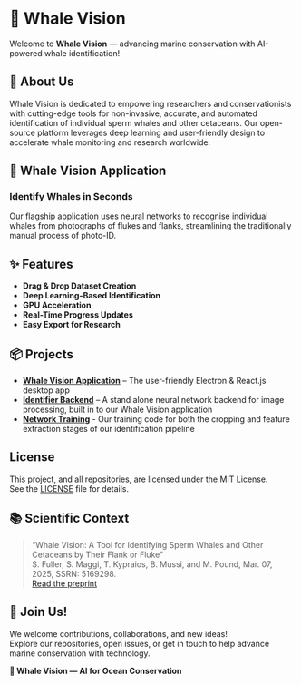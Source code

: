 # 🐋 Whale Vision

Welcome to **Whale Vision** — advancing marine conservation with AI-powered whale identification!


## 🌊 About Us

Whale Vision is dedicated to empowering researchers and conservationists with cutting-edge tools for non-invasive, accurate, and automated identification of individual sperm whales and other cetaceans. Our open-source platform leverages deep learning and user-friendly design to accelerate whale monitoring and research worldwide.


## 🚀 Whale Vision Application

### Identify Whales in Seconds

Our flagship application uses neural networks to recognise individual whales from photographs of flukes and flanks, streamlining the traditionally manual process of photo-ID.


## ✨ Features

- **Drag & Drop Dataset Creation**
- **Deep Learning-Based Identification**
- **GPU Acceleration**
- **Real-Time Progress Updates**
- **Easy Export for Research**


## 📦 Projects

- [**Whale Vision Application**](https://github.com/whale-vision/application) – The user-friendly Electron & React.js desktop app
- [**Identifier Backend**](https://github.com/whale-vision/identifier) – A stand alone neural network backend for image processing, built in to our Whale Vision application
- [**Network Training**](https://github.com/whale-vision/identifier-training) - Our training code for both the cropping and feature extraction stages of our identification pipeline


## License

This project, and all repositories, are licensed under the MIT License.  
See the [LICENSE](../LICENSE) file for details.


## 📚 Scientific Context

> “Whale Vision: A Tool for Identifying Sperm Whales and Other Cetaceans by Their Flank or Fluke”  
> S. Fuller, S. Maggi, T. Kypraios, B. Mussi, and M. Pound, Mar. 07, 2025, SSRN: 5169298.  
> [Read the preprint](https://doi.org/10.2139/ssrn.5169298)


## 🤝 Join Us!

We welcome contributions, collaborations, and new ideas!  
Explore our repositories, open issues, or get in touch to help advance marine conservation with technology.


**🐋 Whale Vision — AI for Ocean Conservation**
